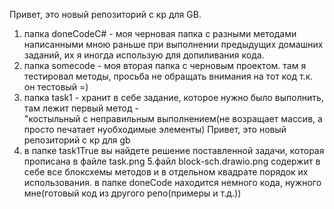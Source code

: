 Привет, это новый репозиторий с кр для GB.
1. папка doneCodeC# - моя черновая папка с разными методами написанными мною раньше при выполнении
предыдущих домашних заданий, их я иногда использую для допиливания кода.
2. папка somecode - моя вторая папка с черновым проектом. там я тестировал методы, просьба не 
обращать внимания на тот код т.к. он тестовый =)
3. папка task1 - хранит в себе задание, которое нужно было выполнить, там лежит первый метод - \
"костыльный с неправильным выполнением(не возращает массив, а просто печатает нуобходимые элементы)
Привет, это новый репозиторий с кр для gb
4. в папке task1True вы найдете решение поставленной задачи, которая прописана в файле task.png
5.файл block-sch.drawio.png содержит в себе все блоксхемы методов и в отдельном квадрате порядок их использования.
в папке doneCode находится немного кода, нужного мне(готовый код из другого репо(примеры и т.д.))
